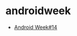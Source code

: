 # androidweek

* [Android Week#14](https://github.com/wei2009/androidweek/blob/master/doc/androidweek_2016_w14.md)
